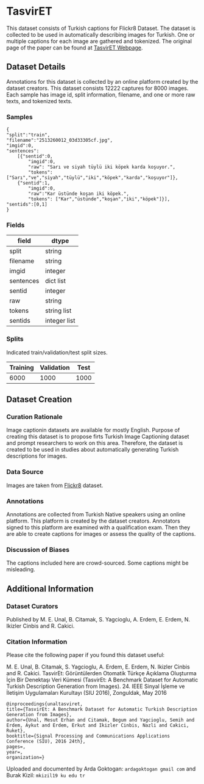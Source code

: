 # TasvirET

This dataset consists of Turkish captions for Flickr8 Dataset. The dataset is collected to be used in automatically describing images for Turkish. One or multiple captions for each image are gathered and tokenized. The original page of the paper can be found at [TasvirET Webpage](https://semihyagcioglu.com/projects/tasviret/).

## Dataset Details

Annotations for this dataset is collected by an online platform created by the dataset creators. This dataset consists 12222 captures for 8000 images. Each sample has image id, split information, filename, and one or more raw texts, and tokenized texts.

### Samples

```
{
"split":"train",
"filename":"2513260012_03d33305cf.jpg",
"imgid":0,
"sentences":
    [{"sentid":0,
        "imgid":0,
        "raw": "Sarı ve siyah tüylü iki köpek karda koşuyor.",
        "tokens": ["Sarı","ve","siyah","tüylü","iki","köpek","karda","koşuyor"]},
    {"sentid":1,
        "imgid":0,
        "raw":"Kar üstünde koşan iki köpek.",
        "tokens": ["Kar","üstünde","koşan","iki","köpek"]}],
"sentids":[0,1]
}
```

### Fields



| field   | dtype   |
|----------|------------|
| split   | string   |
| filename | string |
| imgid | integer|
| sentences | dict list |
| sentid | integer|
|raw|string|
|tokens| string list|
|sentids| integer list



### Splits

Indicated train/validation/test split sizes. 


| Training | Validation | Test  |
|----------|------------|-------|
| 6000    | 1000       | 1000 |

## Dataset Creation

### Curation Rationale

Image captionin datasets are available for mostly English. Purpose of creating this dataset is to propose firts Turkish Image Captioning dataset and prompt researchers to work on this area. Therefore, the dataset is created to be used in studies about automatically generating Turkish descriptions for images.

### Data Source

Images are taken from [Flickr8](http://citeseerx.ist.psu.edu/viewdoc/download?doi=10.1.1.357.5654&rep=rep1&type=pdf) dataset.


### Annotations

Annotations are collected from Turkish Native speakers using an online platform. This platform is created by the dataset creators. Annotators signed to this platform are examined with a qualification exam. Then they are able to create captions for images or assess the quality of the captions.

### Discussion of Biases

The captions included here are crowd-sourced. Some captions might be misleading.


## Additional Information

### Dataset Curators



Published by M. E. Unal, B. Citamak, S. Yagcioglu, A. Erdem, E. Erdem, N. Ikizler Cinbis and R. Cakici.

### Citation Information


Please cite the following paper if you found this dataset useful:

M. E. Unal, B. Citamak, S. Yagcioglu, A. Erdem, E. Erdem, N. Ikizler Cinbis and R. Cakici. TasvirEt: Görüntülerden Otomatik Türkçe Açıklama Oluşturma İçin Bir Denektaşı Veri Kümesi (TasvirEt: A Benchmark Dataset for Automatic Turkish Description Generation from Images). 24. IEEE Sinyal İşleme ve İletişim Uygulamaları Kurultayı (SIU 2016), Zonguldak, May 2016

```
@inproceedings{unaltasviret,
title={TasvirEt: A Benchmark Dataset for Automatic Turkish Description Generation from Images},
author={Unal, Mesut Erhan and Citamak, Begum and Yagcioglu, Semih and Erdem, Aykut and Erdem, Erkut and Ikizler Cinbis, Nazli and Cakici, Ruket},
booktitle={Signal Processing and Communications Applications Conference (SIU), 2016 24th},
pages=,
year=,
organization=}
```


Uploaded and documented by Arda Goktogan: `ardagoktogan gmail com` and Burak Kizil: `mkizil19 ku edu tr `